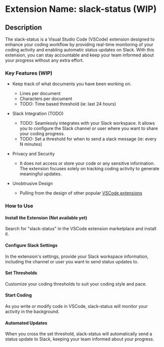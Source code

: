 # Extension Name: slack-status (WIP)

## Description

The slack-status is a Visual Studio Code (VSCode) extension designed to enhance your coding workflow by providing real-time monitoring of your coding activity and enabling automatic status updates on Slack. With this extension, you can stay accountable and keep your team informed about your progress without any extra effort.

### Key Features (WIP)

* Keep track of what documents you have been working on.
  * Lines per document
  * Characters per document
  * TODO: Time based threshold (ie: last 24 hours)

* Slack Integration (TODO)
  * TODO: Seamlessly integrates with your Slack workspace. It allows you to configure the Slack channel or user where you want to share your coding progress.
  * TODO: Set a threshold for when to send a slack message (ie: every N minutes)

* Privacy and Security
  * It does not access or store your code or any sensitive information. The extension focuses solely on tracking coding activity to generate meaningful updates.

* Unobtrusive Design
  * Pulling from the design of other popular [VSCode extensions](https://github.com/iCrawl/discord-vscode)

### How to Use

#### Install the Extension (Not available yet)

Search for "slack-status" in the VSCode extension marketplace and install it.

#### Configure Slack Settings

In the extension's settings, provide your Slack workspace information, including the channel or user you want to send status updates to.

#### Set Thresholds

Customize your coding thresholds to suit your coding style and pace.

#### Start Coding

As you write or modify code in VSCode, slack-status will monitor your activity in the background.

#### Automated Updates

When you cross the set threshold, slack-status will automatically send a status update to Slack, keeping your team informed about your progress.

